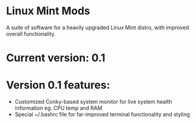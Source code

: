 # Linux Mint Mods
A suite of software for a heavily upgraded Linux Mint distro, with improved overall functionality.

# Current version: 0.1 
# Version 0.1 features: 
<ul> 
  <li> Customized Conky-based system monitor for live system health information eg. CPU temp and RAM </li> 
  <li> Special ~/.bashrc file for far-improved terminal functionality and styling </li> 
</ul> 

